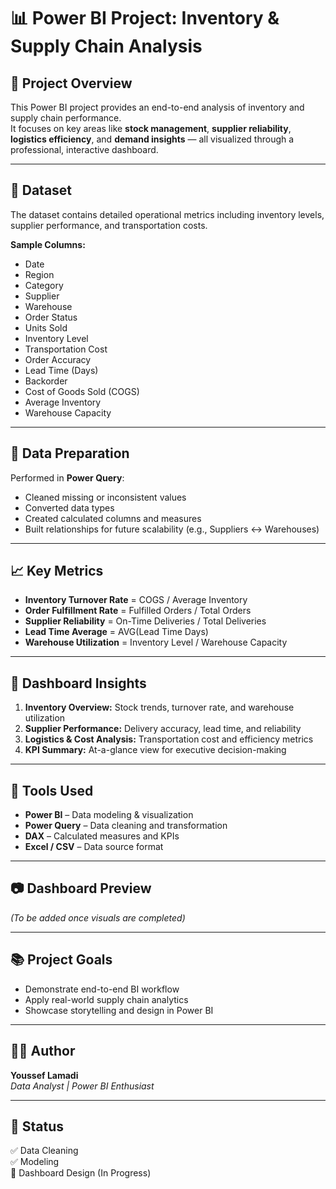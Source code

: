 # 📊 Power BI Project: Inventory & Supply Chain Analysis

## 🚀 Project Overview
This Power BI project provides an end-to-end analysis of inventory and supply chain performance.  
It focuses on key areas like **stock management**, **supplier reliability**, **logistics efficiency**, and **demand insights** — all visualized through a professional, interactive dashboard.

---

## 🧩 Dataset
The dataset contains detailed operational metrics including inventory levels, supplier performance, and transportation costs.

**Sample Columns:**
- Date  
- Region  
- Category  
- Supplier  
- Warehouse  
- Order Status  
- Units Sold  
- Inventory Level  
- Transportation Cost  
- Order Accuracy  
- Lead Time (Days)  
- Backorder  
- Cost of Goods Sold (COGS)  
- Average Inventory  
- Warehouse Capacity  

---

## 🧹 Data Preparation
Performed in **Power Query**:
- Cleaned missing or inconsistent values  
- Converted data types  
- Created calculated columns and measures  
- Built relationships for future scalability (e.g., Suppliers ↔ Warehouses)

---

## 📈 Key Metrics
- **Inventory Turnover Rate** = COGS / Average Inventory  
- **Order Fulfillment Rate** = Fulfilled Orders / Total Orders  
- **Supplier Reliability** = On-Time Deliveries / Total Deliveries  
- **Lead Time Average** = AVG(Lead Time Days)  
- **Warehouse Utilization** = Inventory Level / Warehouse Capacity  

---

## 🧠 Dashboard Insights
1. **Inventory Overview:** Stock trends, turnover rate, and warehouse utilization  
2. **Supplier Performance:** Delivery accuracy, lead time, and reliability  
3. **Logistics & Cost Analysis:** Transportation cost and efficiency metrics  
4. **KPI Summary:** At-a-glance view for executive decision-making  

---

## 🧰 Tools Used
- **Power BI** – Data modeling & visualization  
- **Power Query** – Data cleaning and transformation  
- **DAX** – Calculated measures and KPIs  
- **Excel / CSV** – Data source format  

---

## 📷 Dashboard Preview
*(To be added once visuals are completed)*

---

## 📚 Project Goals
- Demonstrate end-to-end BI workflow  
- Apply real-world supply chain analytics  
- Showcase storytelling and design in Power BI  

---

## 👨‍💻 Author
**Youssef Lamadi**  
_Data Analyst | Power BI Enthusiast_

---

## 📅 Status
✅ Data Cleaning  
✅ Modeling  
🔄 Dashboard Design (In Progress)
